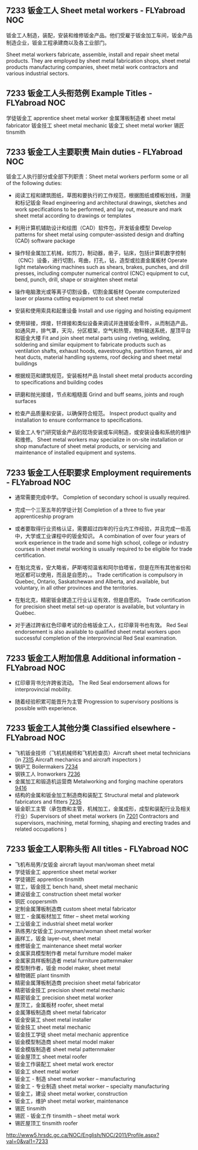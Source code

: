 ## 7233 钣金工人 Sheet metal workers - FLYabroad NOC

钣金工人制造，装配，安装和维修钣金产品。他们受雇于钣金加工车间，钣金产品制造企业，钣金工程承建商以及各工业部门。

Sheet metal workers fabricate, assemble, install and repair sheet metal products. They are employed by sheet metal fabrication shops, sheet metal products manufacturing companies, sheet metal work contractors and various industrial sectors. 

## 7233 钣金工人头衔范例 Example Titles - FLYabroad NOC

学徒钣金工 apprentice sheet metal worker
金属薄板制造者 sheet metal fabricator
钣金技工 sheet metal mechanic
钣金工 sheet metal worker
锡匠 tinsmith

## 7233 钣金工人主要职责 Main duties - FLYabroad NOC

钣金工人执行部分或全部下列职责：Sheet metal workers perform some or all of the following duties:

* 阅读工程和建筑图纸，草图和要执行的工作规范，根据图纸或模板划线，测量和标记钣金
Read engineering and architectural drawings, sketches and work specifications to be performed, and lay out, measure and mark sheet metal according to drawings or templates

* 利用计算机辅助设计和绘图（CAD）软件包，开发钣金模型
Develop patterns for sheet metal using computer-assisted design and drafting (CAD) software package

* 操作轻金属加工机械，如剪刀，制动器，凿子，钻床，包括计算机数字控制（CNC）设备，进行切割，弯曲，打孔，钻，造型或拉直金属板材
Operate light metalworking machines such as shears, brakes, punches, and drill presses, including computer numerical control (CNC) equipment to cut, bend, punch, drill, shape or straighten sheet metal

* 操作电脑激光或等离子切割设备，切割金属板材
Operate computerized laser or plasma cutting equipment to cut sheet metal

* 安装和使用索具和起重设备
Install and use rigging and hoisting equipment

* 使用铆接，焊接，钎焊接和类似设备来调试并连接钣金零件，从而制造产品，如通风井，排气罩，天沟，分区框架，空气和热管，物料输送系统，屋顶平台和钣金大楼
Fit and join sheet metal parts using riveting, welding, soldering and similar equipment to fabricate products such as ventilation shafts, exhaust hoods, eavestroughs, partition frames, air and heat ducts, material handling systems, roof decking and sheet metal buildings

* 根据规范和建筑规范，安装板材产品
Install sheet metal products according to specifications and building codes

* 研磨和抛光接缝，节点和粗糙面
Grind and buff seams, joints and rough surfaces

* 检查产品质量和安装，以确保符合规范。
Inspect product quality and installation to ensure conformance to specifications.

* 钣金工人专门研究钣金产品的现场安装或车间制造，或安装设备和系统的维护和维修。
Sheet metal workers may specialize in on-site installation or shop manufacture of sheet metal products, or servicing and maintenance of installed equipment and systems.

## 7233 钣金工人任职要求 Employment requirements - FLYabroad NOC

* 通常需要完成中学。
Completion of secondary school is usually required.

* 完成一个三至五年的学徒计划
Completion of a three to five year apprenticeship program 

* 或者要取得行业资格认证，需要超过四年的行业内工作经验，并且完成一些高中，大学或工业课程中的钣金知识。
A combination of over four years of work experience in the trade and some high school, college or industry courses in sheet metal working is usually required to be eligible for trade certification.

* 在魁北克省，安大略省，萨斯喀彻温省和阿尔伯塔省，但是在所有其他省份和地区都可以使用，而且是自愿的，。
Trade certification is compulsory in Quebec, Ontario, Saskatchewan and Alberta, and available, but voluntary, in all other provinces and the territories.

* 在魁北克，精密钣金建造工行业认证有效，但是自愿的。
Trade certification for precision sheet metal set-up operator is available, but voluntary in Québec.

* 对于通过跨省红色印章考试的合格钣金工人，红印章背书也有效。
Red Seal endorsement is also available to qualified sheet metal workers upon successful completion of the interprovincial Red Seal examination.

## 7233 钣金工人附加信息 Additional information - FLYabroad NOC

* 红印章背书允许跨省流动。
The Red Seal endorsement allows for interprovincial mobility.

* 随着经验积累可能晋升为主管
Progression to supervisory positions is possible with experience.

## 7233 钣金工人其他分类 Classified elsewhere - FLYabroad NOC

* 飞机钣金技师（飞机机械师和飞机检查员）Aircraft sheet metal technicians (in [7315](7315) Aircraft mechanics and aircraft inspectors )
* 锅炉工 Boilermakers [7234](7234)
* 钢铁工人 Ironworkers [7236](7236)
* 金属加工和锻造机运营商 Metalworking and forging machine operators [9416](9416)
* 结构的金属和钣金加工制造商和装配工 Structural metal and platework fabricators and fitters [7235](7235)
* 钣金职工主管（承包商和主管，机械加工，金属成形，成型和装配行业及相关行业）Supervisors of sheet metal workers (in [7201](7201) Contractors and supervisors, machining, metal forming, shaping and erecting trades and related occupations )

## 7233 钣金工人职称头衔 All titles - FLYabroad NOC

* 飞机布局男/女钣金 aircraft layout man/woman sheet metal
* 学徒钣金工 apprentice sheet metal worker
* 学徒锡匠 apprentice tinsmith
* 钳工，钣金技工 bench hand, sheet metal mechanic
* 建设钣金工 construction sheet metal worker
* 铜匠 coppersmith
* 定制金属薄板制造商 custom sheet metal fabricator
* 钳工 - 金属板材加工 fitter – sheet metal working
* 工业钣金工 industrial sheet metal worker
* 熟练男/女钣金工 journeyman/woman sheet metal worker
* 画样工，钣金 layer-out, sheet metal
* 维修钣金工 maintenance sheet metal worker
* 金属家具模型制作者 metal furniture model maker
* 金属家具样板制造者 metal furniture patternmaker
* 模型制作者，钣金 model maker, sheet metal
* 植物锡匠 plant tinsmith
* 精密金属薄板制造商 precision sheet metal fabricator
* 精密钣金技工 precision sheet metal mechanic
* 精密钣金工 precision sheet metal worker
* 屋顶工，金属板材 roofer, sheet metal
* 金属薄板制造商 sheet metal fabricator
* 钣金安装工 sheet metal installer
* 钣金技工 sheet metal mechanic
* 钣金技工学徒 sheet metal mechanic apprentice
* 钣金模型制造商 sheet metal model maker
* 钣金模版制造者 sheet metal patternmaker
* 钣金屋顶工 sheet metal roofer
* 钣金工作装配工 sheet metal work erector
* 钣金工 sheet metal worker
* 钣金工 - 制造 sheet metal worker – manufacturing
* 钣金工 - 专业制造 sheet metal worker – specialty manufacturing
* 钣金工，建设 sheet metal worker, construction
* 钣金工，维护 sheet metal worker, maintenance
* 锡匠 tinsmith
* 锡匠 - 钣金工作 tinsmith – sheet metal work
* 锡匠屋顶工 tinsmith roofer

http://www5.hrsdc.gc.ca/NOC/English/NOC/2011/Profile.aspx?val=0&val1=7233